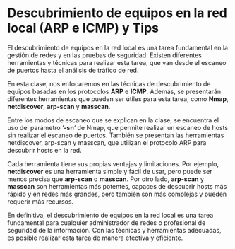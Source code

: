 # Descubrimiento de equipos en la red local (ARP e ICMP) y Tips

El descubrimiento de equipos en la red local es una tarea fundamental en la gestión de redes y en las pruebas de seguridad. Existen diferentes herramientas y técnicas para realizar esta tarea, que van desde el escaneo de puertos hasta el análisis de tráfico de red.

En esta clase, nos enfocaremos en las técnicas de descubrimiento de equipos basadas en los protocolos **ARP** e **ICMP**. Además, se presentarán diferentes herramientas que pueden ser útiles para esta tarea, como **Nmap**, **netdiscover**, **arp-scan** y **masscan**.

Entre los modos de escaneo que se explican en la clase, se encuentra el uso del parámetro ‘**-sn**‘ de Nmap, que permite realizar un escaneo de hosts sin realizar el escaneo de puertos. También se presentan las herramientas netdiscover, arp-scan y masscan, que utilizan el protocolo ARP para descubrir hosts en la red.

Cada herramienta tiene sus propias ventajas y limitaciones. Por ejemplo, **netdiscover** es una herramienta simple y fácil de usar, pero puede ser menos precisa que **arp-scan** o **masscan**. Por otro lado, **arp-scan** y **masscan** son herramientas más potentes, capaces de descubrir hosts más rápido y en redes más grandes, pero también son más complejas y pueden requerir más recursos.

En definitiva, el descubrimiento de equipos en la red local es una tarea fundamental para cualquier administrador de redes o profesional de seguridad de la información. Con las técnicas y herramientas adecuadas, es posible realizar esta tarea de manera efectiva y eficiente.
